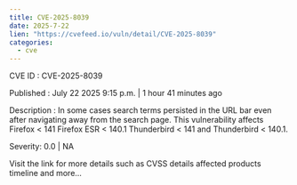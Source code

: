 ```yaml
--- 
title: CVE-2025-8039
date: 2025-7-22
lien: "https://cvefeed.io/vuln/detail/CVE-2025-8039"
categories:
  - cve
---
```


CVE ID : CVE-2025-8039

Published :  July 22
2025
9:15 p.m. | 1 hour
41 minutes ago

Description : In some cases search terms persisted in the URL bar even after navigating away from the search page. This vulnerability affects Firefox < 141
Firefox ESR < 140.1
Thunderbird < 141
and Thunderbird < 140.1.

Severity: 0.0 | NA

Visit the link for more details
such as CVSS details
affected products
timeline
and more...
